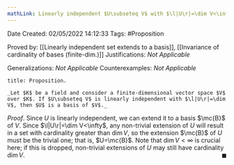 ```yaml
---
mathLink: Linearly independent $U\subseteq V$ with $\l|U\r|=\dim V<\infty$ is a basis
---
```


<div class="topSpace"></div>

Date Created: 02/05/2022 14:12:33
Tags: #Proposition

Proved by: [[Linearly independent set extends to a basis]], [[Invariance of cardinality of bases (finite-dim.)]]
Justifications: _Not Applicable_

Generalizations: _Not Applicable_
Counterexamples: _Not Applicable_

``` ad-Proposition
title: Proposition.

_Let $K$ be a field and consider a finite-dimensional vector space $V$ over $K$. If $U\subseteq V$ is linearly independent with $\l|U\r|=\dim V$, then $U$ is a basis of $V$._

```

_Proof_. Since $U$ is linearly independent, we can extend it to a basis $\mc{B}$ of $V$. Since $\l|U\r|=\dim V<\infty$, any non-trivial extension of $U$ will result in a set with cardinality greater than $\dim V$, so the extension $\mc{B}$ of $U$ must be the trivial one; that is, $U=\mc{B}$. Note that $\dim V<\infty$ is crucial here; if this is dropped, non-trivial extensions of $U$ may still have cardinality $\dim V$.<span style="float:right;">$\blacksquare$</span>
